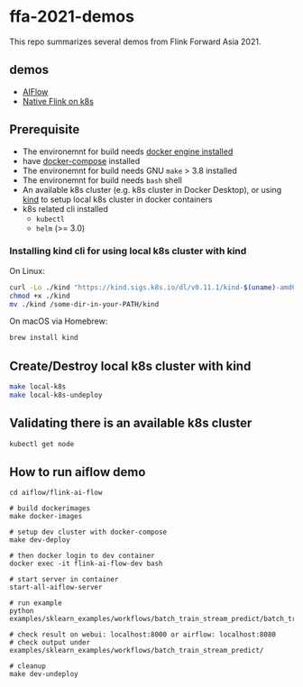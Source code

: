# ffa-2021-demos

This repo summarizes several demos from Flink Forward Asia 2021.

## demos

- [AIFlow](./aiflow/flink-ai-flow/README.md)
- [Native Flink on k8s](./native-flink-on-k8s/README.md)

## Prerequisite

- The environemnt for build needs [docker engine installed](https://docs.docker.com/engine/install/)
- have [docker-compose](https://docs.docker.com/compose/install/) installed
- The environemnt for build needs GNU `make` > 3.8 installed
- The environemnt for build needs `bash` shell
- An available k8s cluster (e.g. k8s cluster in Docker Desktop), or using [kind](https://kind.sigs.k8s.io/) to setup local k8s cluster in docker containers
- k8s related cli installed
  - `kubectl`
  - `helm` (>= 3.0)

### Installing kind cli for using local k8s cluster with kind

On Linux:

```bash
curl -Lo ./kind "https://kind.sigs.k8s.io/dl/v0.11.1/kind-$(uname)-amd64"
chmod +x ./kind
mv ./kind /some-dir-in-your-PATH/kind
```

On macOS via Homebrew:

```bash
brew install kind
```

## Create/Destroy local k8s cluster with kind

```bash
make local-k8s
make local-k8s-undeploy
```

## Validating there is an available k8s cluster

```bash
kubectl get node
```

## How to run aiflow demo

```
cd aiflow/flink-ai-flow

# build dockerimages
make docker-images

# setup dev cluster with docker-compose
make dev-deploy

# then docker login to dev container
docker exec -it flink-ai-flow-dev bash

# start server in container
start-all-aiflow-server

# run example
python examples/sklearn_examples/workflows/batch_train_stream_predict/batch_train_stream_predict.py

# check result on webui: localhost:8000 or airflow: localhost:8080
# check output under examples/sklearn_examples/workflows/batch_train_stream_predict/

# cleanup
make dev-undeploy
```